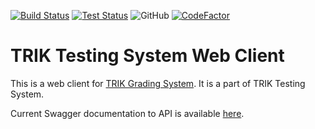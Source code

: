 <a href="https://github.com/Pupsen-Vupsen/trik-testsys-web-client/actions"><img alt="Build Status" src="https://github.com/Pupsen-Vupsen/trik-testsys-web-client/actions/workflows/build.yml/badge.svg"></a>
<a href="https://github.com/Pupsen-Vupsen/trik-testsys-web-client/actions"><img alt="Test Status" src="https://github.com/Pupsen-Vupsen/trik-testsys-web-client/actions/workflows/test.yml/badge.svg"></a>
![GitHub](https://img.shields.io/github/license/Pupsen-Vupsen/trik-testsys-grading-system?color=blue&logo=apache)
[![CodeFactor](https://www.codefactor.io/repository/github/pupsen-vupsen/trik-testsys-web-client/badge)](https://www.codefactor.io/repository/github/pupsen-vupsen/trik-testsys-web-client)


# TRIK Testing System Web Client

This is a web client for [TRIK Grading System](https://github.com/Pupsen-Vupsen/trik-testsys-grading-system). It is a part of TRIK Testing System.

Current Swagger documentation to API is available [here](https://app.swaggerhub.com/apis/5h15h4k1n9/trik-testsys-web-client/).
